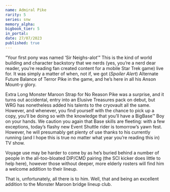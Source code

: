```yaml
---
name: Admiral Pike
rarity: 5
series: snw
memory_alpha:
bigbook_tier: 5
in_portal:
date: 27/07/2023
published: true
---
```


“Your first pony was named ‘Sir Neighs-alot’” This is the kind of world building and character backstory that we nerds (yes, you’re a nerd dear reader, you’re reading fan created content for a mobile Star Trek game) live for. It was simply a matter of when, not if, we got (*Spoiler Alert*) Alternate Future Balance of Terror Pike in the game, and he’s here in all his Anson Mount-y glory.

Extra Long Monster Maroon Strap for No Reason Pike was a surprise, and it turns out accidental, entry into an Elusive Treasures pack on debut, but WRG has nonetheless added his talents to the cryovault all the same. However, and whenever, you find yourself with the chance to pick up a copy, you’ll be doing so with the knowledge that you’ll have a BigBase™ Boy on your hands. We caution you again that Base skills are fleeting: with a few exceptions, today’s flashy new Event Shuttle rider is tomorrow’s yawn fest. However, he will presumably get plenty of use thanks to his currently running (and I hope this is true no matter what year you’re reading this in) TV show.

Voyage use may be harder to come by as he’s buried behind a number of people in the all-too-bloated DIP/CMD pairing (the SCI kicker does little to help here), however those without deeper, more elderly rosters will find him a welcome addition to their lineup.

That is, unfortunately, all there is to him. Well, that and being an excellent addition to the Monster Maroon bridge lineup club.
